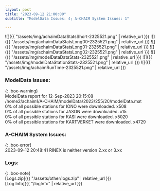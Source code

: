 ```yaml
---
layout: post
title: "2023-09-12 21:00:00"
subtitle: "ModelData Issues: 4; A-CHAIM System Issues: 1"

---
```


![]({{ "/assets/img/achaimDataStatsShort-2325521.png" | relative_url }})
![]({{ "/assets/img/achaimDataStatsLong00-2325521.png" | relative_url }})
![]({{ "/assets/img/achaimDataStatsLong01-2325521.png" | relative_url }})
![]({{ "/assets/img/achaimDataStatsLong02-2325521.png" | relative_url }})
![]({{ "/assets/img/modelDataDataStats-2325521.png" | relative_url }})
![]({{ "/assets/img/modelDataStationStats-2325521.png" | relative_url }})
![]({{ "/assets/img/achaimRunTime-2325521.png" | relative_url }})


### ModelData Issues:  
  
{: .box-warning}  
 ModelData report for 12-Sep-2023 20:15:08   
 /home2/achaim1/A-CHAIM/modelData/2023/255/20/modelData.mat   
 0% of all possible stations for IONO were downloaded. x508   
 0% of all possible stations for JASON were downloaded. x15   
 0% of all possible stations for KASI were downloaded. x5020   
 0% of all possible stations for KARTVERKET were downloaded. x4729   
  
### A-CHAIM System Issues:  
  
{: .box-error}  
2023-09-12 20:48:41 RINEX is neither version 2.xx or 3.xx  

### Logs:  
  
{: .box-note}  
[Logs.zip]({{ "/assets/other/logs.zip" | relative_url }})  
[Log Info]({{ "/logInfo" | relative_url }})  
